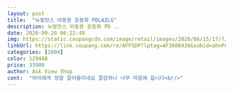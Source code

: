 ```yaml
---
layout: post 
title:  "뉴발란스 아동용 운동화 PDLAZLG" 
description: 뉴발란스 아동용 운동화 PD ..
date: 2020-09-20 06:22:49 
img: https://static.coupangcdn.com/image/retail/images/2020/06/15/17/7/8c55b33c-8fa7-4b35-b3a7-7d9fbac2d2a9.jpg 
linkUrl: https://link.coupang.com/re/AFFSDP?lptag=AF3600438&subid=ahnPublicAsk&pageKey=1736364526&itemId=2955552836&vendorItemId=70903273757&traceid=V0-113-a6df84d86033ea24 
categories: [1004] 
color: 1294AB 
price: 33900 
author: Ask View Shop 
cont:  "아이에게 정말 잘어울리네요 깔끔하니 너무 마음에 듭니다<br/>" 
---
```

